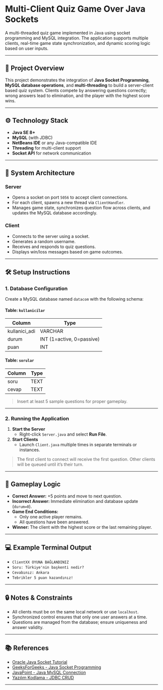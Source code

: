 # Multi-Client Quiz Game Over Java Sockets

A multi-threaded quiz game implemented in Java using socket programming and MySQL integration. The application supports multiple clients, real-time game state synchronization, and dynamic scoring logic based on user inputs.

---

## 📌 Project Overview

This project demonstrates the integration of **Java Socket Programming**, **MySQL database operations**, and **multi-threading** to build a server-client based quiz system. Clients compete by answering questions correctly; wrong answers lead to elimination, and the player with the highest score wins.

---

## ⚙️ Technology Stack

- **Java SE 8+**
- **MySQL** (with JDBC)
- **NetBeans IDE** or any Java-compatible IDE
- **Threading** for multi-client support
- **Socket API** for network communication

---

## 🧩 System Architecture

### Server

- Opens a socket on port `5056` to accept client connections.
- For each client, spawns a new thread via `ClientHandler`.
- Manages game state, synchronizes question flow across clients, and updates the MySQL database accordingly.

### Client

- Connects to the server using a socket.
- Generates a random username.
- Receives and responds to quiz questions.
- Displays win/loss messages based on game outcomes.

---

## 🛠️ Setup Instructions

### 1. Database Configuration

Create a MySQL database named `datacom` with the following schema:

#### Table: `kullanicilar`

| Column         | Type      |
|----------------|-----------|
| kullanici_adi  | VARCHAR   |
| durum          | INT (1=active, 0=passive) |
| puan           | INT       |

#### Table: `sorular`

| Column         | Type      |
|----------------|-----------|
| soru           | TEXT      |
| cevap          | TEXT      |

> Insert at least 5 sample questions for proper gameplay.

---

### 2. Running the Application

1. **Start the Server**
   - Right-click `Server.java` and select **Run File**.
2. **Start Clients**
   - Launch `Client.java` multiple times in separate terminals or instances.

> The first client to connect will receive the first question. Other clients will be queued until it’s their turn.

---

## 🧪 Gameplay Logic

- **Correct Answer:** +5 points and move to next question.
- **Incorrect Answer:** Immediate elimination and database update (`durum=0`).
- **Game End Conditions:**
  - Only one active player remains.
  - All questions have been answered.
- **Winner:** The client with the highest score or the last remaining player.

---

## 💻 Example Terminal Output

- `ClientXX OYUNA BAĞLANDINIZ`
- `Soru: Türkiye'nin başkenti nedir?`
- `Cevabınız: Ankara`
- `Tebrikler 5 puan kazandınız!`

---

## 🔒 Notes & Constraints

- All clients must be on the same local network or use `localhost`.
- Synchronized control ensures that only one user answers at a time.
- Questions are managed from the database; ensure uniqueness and answer validity.

---

## 📚 References

- [Oracle Java Socket Tutorial](https://docs.oracle.com/javase/tutorial/networking/sockets/index.html)
- [GeeksForGeeks - Java Socket Programming](https://www.geeksforgeeks.org/socket-programming-in-java/)
- [JavaPoint - Java MySQL Connection](https://www.javatpoint.com/example-to-connect-to-the-mysql-database)
- [Yazılım Kodlama - JDBC CRUD](https://www.yazilimkodlama.com/java/java-mysql-veritabani-baglantisi-select-insert-update-delete/)

---
